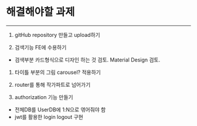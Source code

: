 # 해결해야할 과제

---

1. gitHub repository 만들고 upload하기

1. 검색기능 FE에 수용하기

- 검색부분 카드형식으로 디자인 하는 것 검토. Material Design 검토.

1. 타이틀 부분의 그림 carousel? 적용하기

1. router를 통해 작가파트로 넘어가기

1. authorization 기능 만들기

- 전체DB를 UserDB에 1:N으로 엮어줘야 함
- jwt를 활용한 login logout 구현
